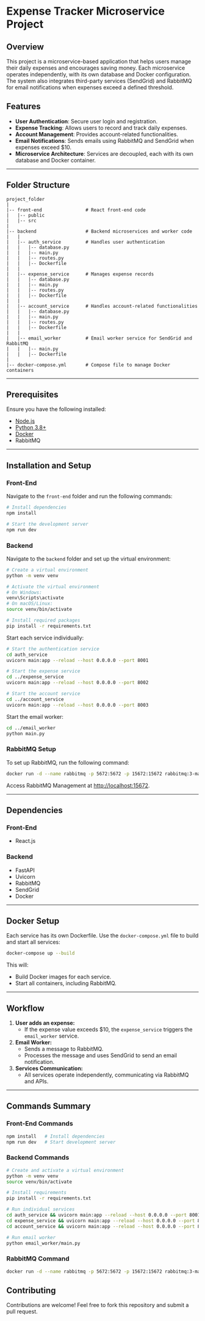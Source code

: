 # Expense Tracker Microservice Project

## Overview
This project is a microservice-based application that helps users manage their daily expenses and encourages saving money. Each microservice operates independently, with its own database and Docker configuration. The system also integrates third-party services (SendGrid) and RabbitMQ for email notifications when expenses exceed a defined threshold.

## Features
- **User Authentication**: Secure user login and registration.
- **Expense Tracking**: Allows users to record and track daily expenses.
- **Account Management**: Provides account-related functionalities.
- **Email Notifications**: Sends emails using RabbitMQ and SendGrid when expenses exceed $10.
- **Microservice Architecture**: Services are decoupled, each with its own database and Docker container.

---

## Folder Structure
```
project_folder
|
|-- front-end                # React front-end code
|   |-- public
|   |-- src
|
|-- backend                  # Backend microservices and worker code
|   |
|   |-- auth_service         # Handles user authentication
|   |   |-- database.py
|   |   |-- main.py
|   |   |-- routes.py
|   |   |-- Dockerfile
|   |
|   |-- expense_service      # Manages expense records
|   |   |-- database.py
|   |   |-- main.py
|   |   |-- routes.py
|   |   |-- Dockerfile
|   |
|   |-- account_service      # Handles account-related functionalities
|   |   |-- database.py
|   |   |-- main.py
|   |   |-- routes.py
|   |   |-- Dockerfile
|   |
|   |-- email_worker         # Email worker service for SendGrid and RabbitMQ
|   |   |-- main.py
|   |   |-- Dockerfile
|
|-- docker-compose.yml       # Compose file to manage Docker containers
```

---

## Prerequisites

Ensure you have the following installed:
- [Node.js](https://nodejs.org/)
- [Python 3.8+](https://www.python.org/downloads/)
- [Docker](https://www.docker.com/)
- RabbitMQ

---

## Installation and Setup

### Front-End
Navigate to the `front-end` folder and run the following commands:
```bash
# Install dependencies
npm install

# Start the development server
npm run dev
```

### Backend
Navigate to the `backend` folder and set up the virtual environment:

```bash
# Create a virtual environment
python -m venv venv

# Activate the virtual environment
# On Windows:
venv\Scripts\activate
# On macOS/Linux:
source venv/bin/activate

# Install required packages
pip install -r requirements.txt
```

Start each service individually:

```bash
# Start the authentication service
cd auth_service
uvicorn main:app --reload --host 0.0.0.0 --port 8001

# Start the expense service
cd ../expense_service
uvicorn main:app --reload --host 0.0.0.0 --port 8002

# Start the account service
cd ../account_service
uvicorn main:app --reload --host 0.0.0.0 --port 8003
```

Start the email worker:

```bash
cd ../email_worker
python main.py
```

### RabbitMQ Setup
To set up RabbitMQ, run the following command:
```bash
docker run -d --name rabbitmq -p 5672:5672 -p 15672:15672 rabbitmq:3-management
```
Access RabbitMQ Management at [http://localhost:15672](http://localhost:15672).

---

## Dependencies

### Front-End
- React.js

### Backend
- FastAPI
- Uvicorn
- RabbitMQ
- SendGrid
- Docker

---

## Docker Setup
Each service has its own Dockerfile. Use the `docker-compose.yml` file to build and start all services:

```bash
docker-compose up --build
```

This will:
- Build Docker images for each service.
- Start all containers, including RabbitMQ.

---

## Workflow
1. **User adds an expense:**
   - If the expense value exceeds $10, the `expense_service` triggers the `email_worker` service.
2. **Email Worker:**
   - Sends a message to RabbitMQ.
   - Processes the message and uses SendGrid to send an email notification.
3. **Services Communication:**
   - All services operate independently, communicating via RabbitMQ and APIs.

---

## Commands Summary

### Front-End Commands
```bash
npm install   # Install dependencies
npm run dev   # Start development server
```

### Backend Commands
```bash
# Create and activate a virtual environment
python -m venv venv
source venv/bin/activate

# Install requirements
pip install -r requirements.txt

# Run individual services
cd auth_service && uvicorn main:app --reload --host 0.0.0.0 --port 8001
cd expense_service && uvicorn main:app --reload --host 0.0.0.0 --port 8002
cd account_service && uvicorn main:app --reload --host 0.0.0.0 --port 8003

# Run email worker
python email_worker/main.py
```

### RabbitMQ Command
```bash
docker run -d --name rabbitmq -p 5672:5672 -p 15672:15672 rabbitmq:3-management
```


## Contributing
Contributions are welcome! Feel free to fork this repository and submit a pull request.


